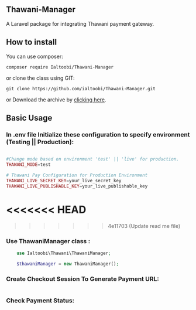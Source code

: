 ## Thawani-Manager

A Laravel package for integrating Thawani payment gateway.

## How to install
You can use composer:

```composer require Ialtoobi/Thawani-Manager```

or clone the class using GIT:

    git clone https://github.com/ialtoobi/Thawani-Manager.git
or Download the archive by [clicking here](https://github.com/ialtoobi/Thawani-Manager/archive/master.zip).

## Basic Usage
### In .env file Initialize these configuration to specify environment (Testing || Production):
```php

#Change mode based on environment 'test' || 'live' for production.
THAWANI_MODE=test

# Thawani Pay Configuration for Production Environment
THAWANI_LIVE_SECRET_KEY=your_live_secret_key
THAWANI_LIVE_PUBLISHABLE_KEY=your_live_publishable_key

```
<<<<<<< HEAD
=======


>>>>>>> 4e11703 (Update read me file)

### Use ThawaniManager class :
```php
    use Ialtoobi\Thawani\ThawaniManager;

    $thawaniManager = new ThawaniManager();
```

### Create Checkout Session To Generate Payment URL:
```php

```

### Check Payment Status:
```php

```

